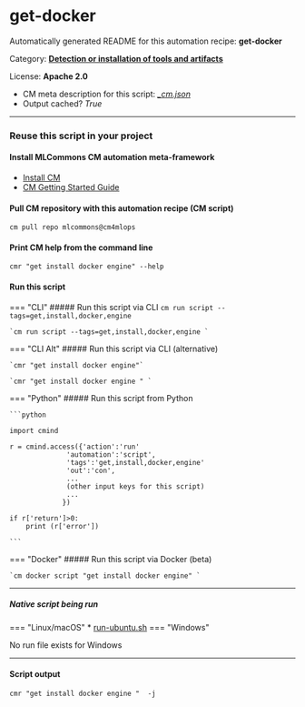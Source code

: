 # get-docker
Automatically generated README for this automation recipe: **get-docker**

Category: **[Detection or installation of tools and artifacts](..)**

License: **Apache 2.0**


* CM meta description for this script: *[_cm.json](https://github.com/mlcommons/cm4mlops/tree/main/script/get-docker/_cm.json)*
* Output cached? *True*

---
### Reuse this script in your project

#### Install MLCommons CM automation meta-framework

* [Install CM](https://docs.mlcommons.org/ck/install)
* [CM Getting Started Guide](https://docs.mlcommons.org/ck/getting-started/)

#### Pull CM repository with this automation recipe (CM script)

```cm pull repo mlcommons@cm4mlops```

#### Print CM help from the command line

````cmr "get install docker engine" --help````

#### Run this script

=== "CLI"
    ##### Run this script via CLI
    `cm run script --tags=get,install,docker,engine`

    `cm run script --tags=get,install,docker,engine `

=== "CLI Alt"
    ##### Run this script via CLI (alternative)

    `cmr "get install docker engine"`

    `cmr "get install docker engine " `


=== "Python"
    ##### Run this script from Python


    ```python

    import cmind

    r = cmind.access({'action':'run'
                  'automation':'script',
                  'tags':'get,install,docker,engine'
                  'out':'con',
                  ...
                  (other input keys for this script)
                  ...
                 })

    if r['return']>0:
        print (r['error'])

    ```


=== "Docker"
    ##### Run this script via Docker (beta)

    `cm docker script "get install docker engine" `

___


##### Native script being run
=== "Linux/macOS"
     * [run-ubuntu.sh](https://github.com/mlcommons/cm4mlops/tree/main/script/get-docker/run-ubuntu.sh)
=== "Windows"

No run file exists for Windows
___
#### Script output
`cmr "get install docker engine "  -j`